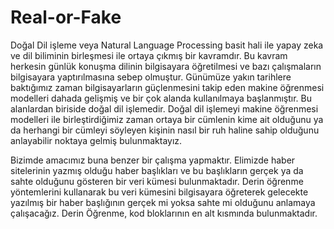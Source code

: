 # Real-or-Fake
Doğal Dil işleme veya Natural Language Processing basit hali ile yapay zeka ve dil biliminin birleşmesi ile ortaya çıkmış bir kavramdır. Bu kavram herkesin günlük konuşma dilinin bilgisayara öğretilmesi ve bazı çalışmaların bilgisayara yaptırılmasına sebep olmuştur. Günümüze yakın tarihlere baktığımız zaman bilgisayarların güçlenmesini takip eden makine öğrenmesi modelleri dahada gelişmiş ve bir çok alanda kullanılmaya başlanmıştır. Bu alanlardan biriside doğal dil işlemedir. Doğal dil işlemeyi makine öğrenmesi modelleri ile birleştirdiğimiz zaman ortaya bir cümlenin kime ait olduğunu ya da herhangi bir cümleyi söyleyen  kişinin nasıl bir ruh haline sahip olduğunu anlayabilir noktaya gelmiş bulunmaktayız.

Bizimde amacımız buna benzer bir çalışma yapmaktır. Elimizde haber sitelerinin yazmış olduğu haber başlıkları ve bu başlıkların gerçek ya da sahte olduğunu gösteren bir veri kümesi bulunmaktadır. Derin öğrenme yöntemlerini kullanarak bu veri kümesini bilgisayara öğreterek gelecekte yazılmış bir haber başlığının gerçek mi yoksa sahte mi olduğunu anlamaya çalışacağız.
Derin Öğrenme, kod bloklarının en alt kısmında bulunmaktadır.
